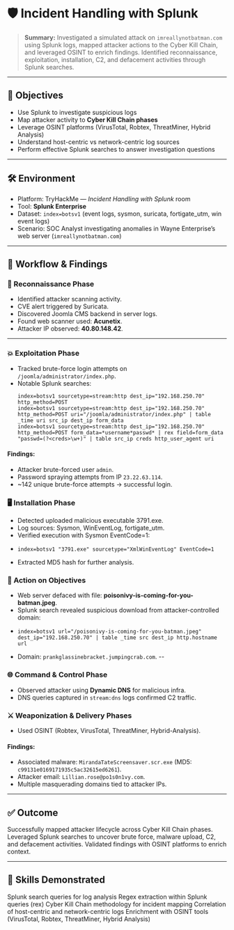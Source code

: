 # 🛡️ Incident Handling with Splunk 

> **Summary:** Investigated a simulated attack on `imreallynotbatman.com` using Splunk logs, mapped attacker actions to the Cyber Kill Chain, and leveraged OSINT to enrich findings. Identified reconnaissance, exploitation, installation, C2, and defacement activities through Splunk searches.

---

## 🎯 Objectives
- Use Splunk to investigate suspicious logs  
- Map attacker activity to **Cyber Kill Chain phases**  
- Leverage OSINT platforms (VirusTotal, Robtex, ThreatMiner, Hybrid Analysis)  
- Understand host-centric vs network-centric log sources  
- Perform effective Splunk searches to answer investigation questions  

---

## 🛠️ Environment
- Platform: TryHackMe — *Incident Handling with Splunk* room  
- Tool: **Splunk Enterprise**  
- Dataset: `index=botsv1` (event logs, sysmon, suricata, fortigate_utm, win event logs)  
- Scenario: SOC Analyst investigating anomalies in Wayne Enterprise’s web server (`imreallynotbatman.com`)  

---

## 🚀 Workflow & Findings

### 🔎 Reconnaissance Phase
- Identified attacker scanning activity.  
- CVE alert triggered by Suricata.  
- Discovered Joomla CMS backend in server logs.  
- Found web scanner used: **Acunetix**.  
- Attacker IP observed: **40.80.148.42**.  

---

### 💥 Exploitation Phase
- Tracked brute-force login attempts on `/joomla/administrator/index.php`.  
- Notable Splunk searches:
  ```spl
  index=botsv1 sourcetype=stream:http dest_ip="192.168.250.70" http_method=POST
  index=botsv1 sourcetype=stream:http dest_ip="192.168.250.70" http_method=POST uri="/joomla/administrator/index.php" | table _time uri src_ip dest_ip form_data
  index=botsv1 sourcetype=stream:http dest_ip="192.168.250.70" http_method=POST form_data=*username*passwd* | rex field=form_data "passwd=(?<creds>\w+)" | table src_ip creds http_user_agent uri
#### Findings:
- Attacker brute-forced user `admin`.
- Password spraying attempts from IP `23.22.63.114`.
- ~142 unique brute-force attempts → successful login.

### 🖥️ Installation Phase
- Detected uploaded malicious executable 3791.exe.
- Log sources: Sysmon, WinEventLog, fortigate_utm.
- Verified execution with Sysmon EventCode=1:
- ```spl
  index=botsv1 "3791.exe" sourcetype="XmlWinEventLog" EventCode=1
- Extracted MD5 hash for further analysis.

### 🎯 Action on Objectives
- Web server defaced with file: <b>poisonivy-is-coming-for-you-batman.jpeg</b>.
- Splunk search revealed suspicious download from attacker-controlled domain:
- ```spl
  index=botsv1 url="/poisonivy-is-coming-for-you-batman.jpeg" dest_ip="192.168.250.70" | table _time src dest_ip http.hostname url
- Domain: `prankglassinebracket.jumpingcrab.com`.
--
### 🌐 Command & Control Phase
- Observed attacker using <b>Dynamic DNS</b> for malicious infra.
- DNS queries captured in `stream:dns` logs confirmed C2 traffic.

### ⚔️ Weaponization & Delivery Phases
- Used OSINT (Robtex, VirusTotal, ThreatMiner, Hybrid-Analysis).
#### Findings:
- Associated malware: `MirandaTateScreensaver.scr.exe` (MD5: `c99131e0169171935c5ac32615ed6261`).
- Attacker email: `Lillian.rose@po1s0n1vy.com`.
- Multiple masquerading domains tied to attacker IPs.

---

## ✅ Outcome
Successfully mapped attacker lifecycle across Cyber Kill Chain phases.
Leveraged Splunk searches to uncover brute force, malware upload, C2, and defacement activities.
Validated findings with OSINT platforms to enrich context.

---

## 🧩 Skills Demonstrated
Splunk search queries for log analysis
Regex extraction within Splunk queries (rex)
Cyber Kill Chain methodology for incident mapping
Correlation of host-centric and network-centric logs
Enrichment with OSINT tools (VirusTotal, Robtex, ThreatMiner, Hybrid Analysis)
